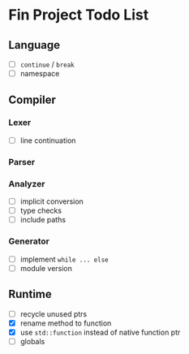 # Fin Project Todo List

## Language
- [ ] `continue` / `break`
- [ ] namespace

## Compiler

### Lexer
- [ ] line continuation

### Parser

### Analyzer
- [ ] implicit conversion
- [ ] type checks
- [ ] include paths

### Generator
- [ ] implement `while ... else`
- [ ] module version

## Runtime
- [ ] recycle unused ptrs
- [x] rename method to function
- [x] use `std::function` instead of native function ptr
- [ ] globals
